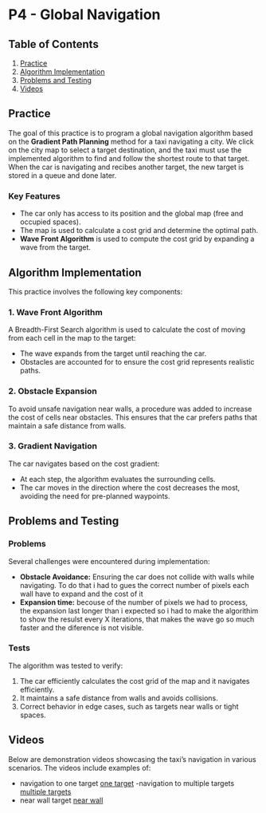 # P4 - Global Navigation

## Table of Contents
1. [Practice](#practice)
2. [Algorithm Implementation](#algorithm-implementation)
3. [Problems and Testing](#problems-and-testing)
4. [Videos](#videos)

## Practice

The goal of this practice is to program a global navigation algorithm based on the **Gradient Path Planning** method for a taxi navigating a city. We click on the city map to select a target destination, and the taxi must use the implemented algorithm to find and follow the shortest route to that target. When the car is navigating and recibes another target, the new target is stored in a queue and done later. 
### Key Features
- The car only has access to its position and the global map (free and occupied spaces).
- The map is used to calculate a cost grid and determine the optimal path.
- **Wave Front Algorithm** is used to compute the cost grid by expanding a wave from the target.

## Algorithm Implementation

This practice involves the following key components:

### 1. Wave Front Algorithm
A Breadth-First Search algorithm is used to calculate the cost of moving from each cell in the map to the target:
- The wave expands from the target until reaching the car.
- Obstacles are accounted for to ensure the cost grid represents realistic paths.

### 2. Obstacle Expansion
To avoid unsafe navigation near walls, a procedure was added to increase the cost of cells near obstacles. This ensures that the car prefers paths that maintain a safe distance from walls.

### 3. Gradient Navigation
The car navigates based on the cost gradient:
- At each step, the algorithm evaluates the surrounding cells.
- The car moves in the direction where the cost decreases the most, avoiding the need for pre-planned waypoints.

## Problems and Testing

### Problems
Several challenges were encountered during implementation:
- **Obstacle Avoidance:** Ensuring the car does not collide with walls while navigating. To do that i had to gues the correct number of pixels each wall have to expand and the cost of it
- **Expansion time:** becouse of the number of pixels we had to process, the expansion last longer than i expected so i had to make the algorithim to show the resulst every X iterations, that makes the wave go so much faster and the diference is not visible.

### Tests
The algorithm was tested to verify:
1. The car efficiently calculates the cost grid of the map and it navigates efficiently.
2. It maintains a safe distance from walls and avoids collisions.
3. Correct behavior in edge cases, such as targets near walls or tight spaces.

## Videos

Below are demonstration videos showcasing the taxi’s navigation in various scenarios. The videos include examples of:
- navigation to one target
[one target]()
-navigation to multiple targets
[multiple targets]()
- near wall target
[near wall]()



